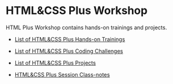 # HTML&CSS Plus Workshop

HTML Plus Workshop contains hands-on trainings and projects.

- [List of HTML&CSS Plus Hands-on Trainings](./hands-on/README.md)

- [List of HTML&CSS Plus Coding Challenges](./coding-challenges/README.md)

- [List of HTML&CSS Plus Projects](./projects/README.md)

- [HTML&CSS Plus Session Class-notes](./class-notes/README.md)